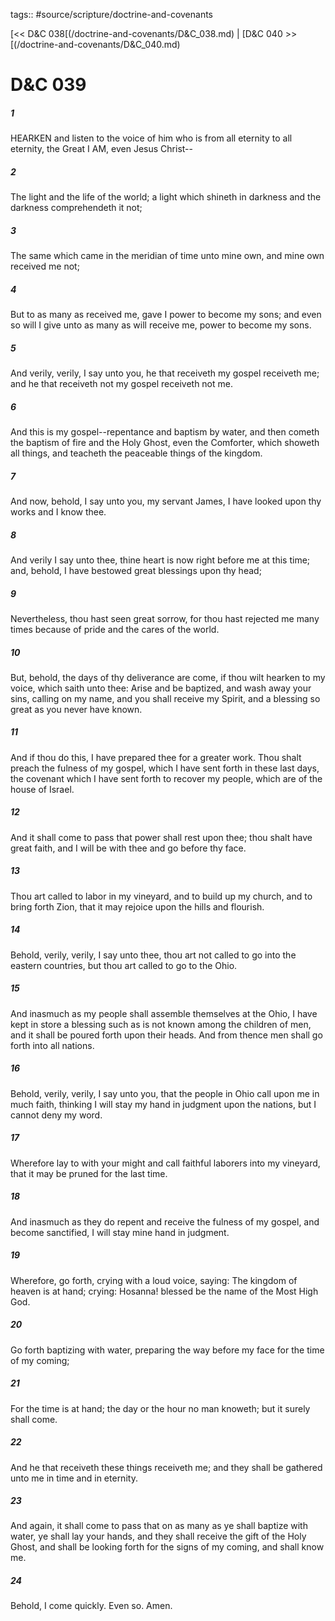 tags:: #source/scripture/doctrine-and-covenants

[<< D&C 038[(/doctrine-and-covenants/D&C_038.md) | [D&C 040 >>[(/doctrine-and-covenants/D&C_040.md)

# D&C 039

##### 1

HEARKEN and listen to the voice of him who is from all eternity to all eternity, the Great I AM, even Jesus Christ--

##### 2

The light and the life of the world; a light which shineth in darkness and the darkness comprehendeth it not;

##### 3

The same which came in the meridian of time unto mine own, and mine own received me not;

##### 4

But to as many as received me, gave I power to become my sons; and even so will I give unto as many as will receive me, power to become my sons.

##### 5

And verily, verily, I say unto you, he that receiveth my gospel receiveth me; and he that receiveth not my gospel receiveth not me.

##### 6

And this is my gospel--repentance and baptism by water, and then cometh the baptism of fire and the Holy Ghost, even the Comforter, which showeth all things, and teacheth the peaceable things of the kingdom.

##### 7

And now, behold, I say unto you, my servant James, I have looked upon thy works and I know thee.

##### 8

And verily I say unto thee, thine heart is now right before me at this time; and, behold, I have bestowed great blessings upon thy head;

##### 9

Nevertheless, thou hast seen great sorrow, for thou hast rejected me many times because of pride and the cares of the world.

##### 10

But, behold, the days of thy deliverance are come, if thou wilt hearken to my voice, which saith unto thee: Arise and be baptized, and wash away your sins, calling on my name, and you shall receive my Spirit, and a blessing so great as you never have known.

##### 11

And if thou do this, I have prepared thee for a greater work. Thou shalt preach the fulness of my gospel, which I have sent forth in these last days, the covenant which I have sent forth to recover my people, which are of the house of Israel.

##### 12

And it shall come to pass that power shall rest upon thee; thou shalt have great faith, and I will be with thee and go before thy face.

##### 13

Thou art called to labor in my vineyard, and to build up my church, and to bring forth Zion, that it may rejoice upon the hills and flourish.

##### 14

Behold, verily, verily, I say unto thee, thou art not called to go into the eastern countries, but thou art called to go to the Ohio.

##### 15

And inasmuch as my people shall assemble themselves at the Ohio, I have kept in store a blessing such as is not known among the children of men, and it shall be poured forth upon their heads. And from thence men shall go forth into all nations.

##### 16

Behold, verily, verily, I say unto you, that the people in Ohio call upon me in much faith, thinking I will stay my hand in judgment upon the nations, but I cannot deny my word.

##### 17

Wherefore lay to with your might and call faithful laborers into my vineyard, that it may be pruned for the last time.

##### 18

And inasmuch as they do repent and receive the fulness of my gospel, and become sanctified, I will stay mine hand in judgment.

##### 19

Wherefore, go forth, crying with a loud voice, saying: The kingdom of heaven is at hand; crying: Hosanna! blessed be the name of the Most High God.

##### 20

Go forth baptizing with water, preparing the way before my face for the time of my coming;

##### 21

For the time is at hand; the day or the hour no man knoweth; but it surely shall come.

##### 22

And he that receiveth these things receiveth me; and they shall be gathered unto me in time and in eternity.

##### 23

And again, it shall come to pass that on as many as ye shall baptize with water, ye shall lay your hands, and they shall receive the gift of the Holy Ghost, and shall be looking forth for the signs of my coming, and shall know me.

##### 24

Behold, I come quickly. Even so. Amen.
